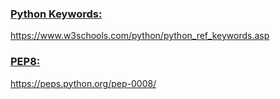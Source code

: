 ### <u>Python Keywords:</u>
https://www.w3schools.com/python/python_ref_keywords.asp


### <u>PEP8:</u>
https://peps.python.org/pep-0008/